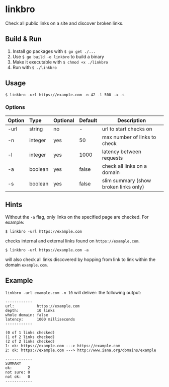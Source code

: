 
# linkbro
Check all public links on a site and discover broken links.

## Build & Run
1. Install go packages with `$ go get ./...`
2. Use `$ go build -o linkbro` to build a binary
3. Make it executable with `$ chmod +x ./linkbro`
4. Run with `$ ./linkbro`

## Usage
```
$ linkbro -url https://example.com -n 42 -l 500 -a -s
```

### Options
| Option | Type    | Optional | Default | Description                           |
|:------ |:------- | -------- | ------- | ------------------------------------- |
| -url   | string  | no       | -       | url to start checks on                |
| -n     | integer | yes      | 50      | max number of links to check          |
| -l     | integer | yes      | 1000    | latency between requests              |
| -a     | boolean | yes      | false   | check all links on a domain             |
| -s     | boolean | yes      | false   | slim summary (show broken links only) |


## Hints
Without the `-a` flag, only links on the specified page are checked. For example:
```
$ linkbro -url https://example.com
```
checks internal and external links found on `https://example.com`.
```
$ linkbro -url https://example.com -a
```
will also check all links discovered by hopping from link to link within the domain `example.com`.


## Example
`linkbro -url example.com -n 10` will deliver: the following output:
```
------------
url:          https://example.com
depth:        10 links
whole domain: false
latency:      1000 milliseconds
------------

(0 of 1 links checked)
(1 of 2 links checked)
(2 of 2 links checked)
1: ok: https://example.com ---> https://example.com
2: ok: https://example.com ---> http://www.iana.org/domains/example

------------
SUMMARY
ok:       2
not sure: 0
not ok:   0
------------
```
